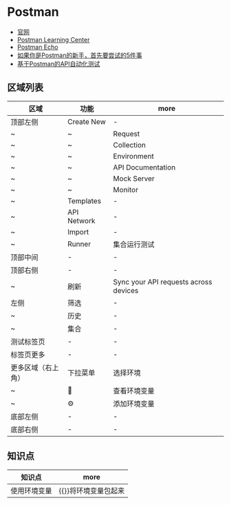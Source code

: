 # Postman

- [官网](https://www.getpostman.com/)
- [Postman Learning Center](https://learning.getpostman.com/)
- [Postman Echo](https://docs.postman-echo.com/#078883ea-ac9e-842e-8f41-784b59a33722)
- [如果你是Postman的新手，首先要尝试的5件事](http://blog.getpostman.com/2018/04/11/first-5-things-to-try-if-youre-new-to-postman/?_ga=2.167562621.216669487.1538733216-910379531.1538733216)
- [基于Postman的API自动化测试](https://segmentfault.com/a/1190000005055899)

## 区域列表

| 区域               | 功能        | more                                  |
| ------------------ | ----------- | ------------------------------------- |
| 顶部左侧           | Create New  | -                                     |
| ~                  | ~           | Request                               |
| ~                  | ~           | Collection                            |
| ~                  | ~           | Environment                           |
| ~                  | ~           | API Documentation                     |
| ~                  | ~           | Mock Server                           |
| ~                  | ~           | Monitor                               |
| ~                  | Templates   | -                                     |
| ~                  | API Network | -                                     |
| ~                  | Import      | -                                     |
| ~                  | Runner      | 集合运行测试                          |
| 顶部中间           | -           | -                                     |
| 顶部右侧           | -           | -                                     |
| ~                  | 刷新        | Sync your API requests across devices |
| 左侧               | 筛选        | -                                     |
| ~                  | 历史        | -                                     |
| ~                  | 集合        | -                                     |
| 测试标签页         | -           | -                                     |
| 标签页更多         | -           | -                                     |
| 更多区域（右上角） | 下拉菜单    | 选择环境                              |
| ~                  | 👀          | 查看环境变量                          |
| ~                  | ⚙️          | 添加环境变量                          |
| 底部左侧           | -           | -                                     |
| 底部右侧           | -           | -                                     |

## 知识点

| 知识点       | more                 |
| ------------ | -------------------- |
| 使用环境变量 | {{}}将环境变量包起来 |